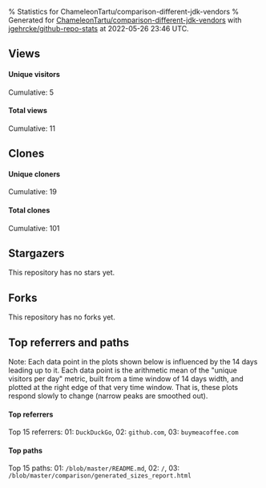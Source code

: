 % Statistics for ChameleonTartu/comparison-different-jdk-vendors
% Generated for [ChameleonTartu/comparison-different-jdk-vendors](https://github.com/ChameleonTartu/comparison-different-jdk-vendors) with [jgehrcke/github-repo-stats](https://github.com/jgehrcke/github-repo-stats) at 2022-05-26 23:46 UTC.


## Views

#### Unique visitors
<div id="chart_views_unique" class="full-width-chart"></div>

Cumulative: 5

#### Total views
<div id="chart_views_total" class="full-width-chart"></div>

Cumulative: 11

<div class="pagebreak-for-print"> </div>

## Clones

#### Unique cloners
<div id="chart_clones_unique" class="full-width-chart"></div>

Cumulative: 19

#### Total clones
<div id="chart_clones_total" class="full-width-chart"></div>

Cumulative: 101



<div class="pagebreak-for-print"> </div>



## Stargazers

This repository has no stars yet.



## Forks

This repository has no forks yet.



<div class="pagebreak-for-print"> </div>



## Top referrers and paths


Note: Each data point in the plots shown below is influenced by the 14 days
leading up to it. Each data point is the arithmetic mean of the "unique
visitors per day" metric, built from a time window of 14 days width, and
plotted at the right edge of that very time window. That is, these plots
respond slowly to change (narrow peaks are smoothed out).




#### Top referrers


<div id="chart_referrers_top_n_alltime" class="full-width-chart"></div>

Top 15 referrers: 01: `DuckDuckGo`, 02: `github.com`, 03: `buymeacoffee.com`





#### Top paths


<div id="chart_paths_top_n_alltime" class="full-width-chart"></div>

Top 15 paths: 01: `/blob/master/README.md`, 02: `/`, 03: `/blob/master/comparison/generated_sizes_report.html`


<script type="text/javascript">
    vegaEmbed('#chart_views_unique', {"$schema": "https://vega.github.io/schema/vega-lite/v4.17.0.json", "config": {"arc": {"fill": "#1b1e23"}, "area": {"fill": "#1b1e23"}, "axisBottom": {"domainColor": "#a9b4c4", "gridColor": "#a9b4c4", "labelColor": "#1b1e23", "labelFont": "relative-mono-11-pitch-pro, Menlo, monospace", "tickColor": "#a9b4c4", "titleColor": "#1b1e23", "titleFont": "relative-mono-11-pitch-pro, Menlo, monospace"}, "axisLeft": {"domainColor": "#a9b4c4", "gridColor": "#a9b4c4", "labelColor": "#1b1e23", "labelFont": "relative-mono-11-pitch-pro, Menlo, monospace", "tickColor": "#a9b4c4", "titleColor": "#1b1e23", "titleFont": "relative-mono-11-pitch-pro, Menlo, monospace"}, "axisX": {"grid": false}, "axisY": {"grid": false, "labelBound": true}, "background": "#FFFFFF", "group": {"fill": "#FFFFFF"}, "header": {"fontWeight": 400, "labelFont": "relative-mono-11-pitch-pro, Menlo, monospace", "titleFont": "relative-mono-11-pitch-pro, Menlo, monospace"}, "legend": {"labelFont": "relative-mono-11-pitch-pro, Menlo, monospace", "symbolSize": 200, "symbolType": "circle", "titleFont": "relative-mono-11-pitch-pro, Menlo, monospace"}, "line": {"color": "#1b1e23", "stroke": "#1b1e23"}, "path": {"stroke": "#1b1e23"}, "point": {"color": "#1b1e23", "cursor": "pointer", "filled": true, "size": 20}, "range": {"category": ["#85a2f7", "#ea9755", "#7eb36a", "#f07071", "#bc85d9", "#e587b6", "#a9b4c4", "#d4c05e", "#64b9c4"]}, "style": {"bar": {"fill": "#1b1e23"}, "text": {"font": "relative-mono-11-pitch-pro, Menlo, monospace", "fontWeight": 400}}, "symbol": {"shape": "circle"}, "title": {"anchor": "start", "font": "relative-mono-11-pitch-pro, Menlo, monospace", "fontWeight": 400}, "trail": {"color": "#1b1e23", "stroke": "#1b1e23"}, "view": {"stroke": null}}, "data": {"name": "data-32218e880bb6382713fc21a523be3c2b"}, "datasets": {"data-32218e880bb6382713fc21a523be3c2b": [{"time": "2021-04-11T00:00:00+00:00", "views_total": 1, "views_unique": 1}, {"time": "2021-05-27T00:00:00+00:00", "views_total": 0, "views_unique": 0}, {"time": "2021-07-12T00:00:00+00:00", "views_total": 0, "views_unique": 0}, {"time": "2021-07-13T00:00:00+00:00", "views_total": 0, "views_unique": 0}, {"time": "2021-08-13T00:00:00+00:00", "views_total": 0, "views_unique": 0}, {"time": "2021-08-24T00:00:00+00:00", "views_total": 0, "views_unique": 0}, {"time": "2021-09-03T00:00:00+00:00", "views_total": 1, "views_unique": 1}, {"time": "2021-10-03T00:00:00+00:00", "views_total": 0, "views_unique": 0}, {"time": "2021-10-21T00:00:00+00:00", "views_total": 0, "views_unique": 0}, {"time": "2021-10-23T00:00:00+00:00", "views_total": 0, "views_unique": 0}, {"time": "2021-10-26T00:00:00+00:00", "views_total": 0, "views_unique": 0}, {"time": "2021-10-28T00:00:00+00:00", "views_total": 0, "views_unique": 0}, {"time": "2021-12-01T00:00:00+00:00", "views_total": 1, "views_unique": 1}, {"time": "2022-01-24T00:00:00+00:00", "views_total": 0, "views_unique": 0}, {"time": "2022-02-01T00:00:00+00:00", "views_total": 0, "views_unique": 0}, {"time": "2022-03-03T00:00:00+00:00", "views_total": 0, "views_unique": 0}, {"time": "2022-03-13T00:00:00+00:00", "views_total": 0, "views_unique": 0}, {"time": "2022-04-04T00:00:00+00:00", "views_total": 0, "views_unique": 0}, {"time": "2022-04-29T00:00:00+00:00", "views_total": 7, "views_unique": 1}, {"time": "2022-05-01T00:00:00+00:00", "views_total": 1, "views_unique": 1}, {"time": "2022-05-04T00:00:00+00:00", "views_total": 0, "views_unique": 0}]}, "encoding": {"tooltip": [{"field": "views_unique", "format": ".1f", "title": "views (u)", "type": "quantitative"}, {"field": "time", "format": "%B %e, %Y", "title": "date", "type": "temporal"}], "x": {"axis": {"labelAngle": 25}, "field": "time", "scale": {"domain": ["2021-04-11", "2022-05-04"]}, "timeUnit": "yearmonthdate", "title": "date", "type": "temporal"}, "y": {"axis": {}, "field": "views_unique", "scale": {"domain": [0, 1.1], "type": "linear", "zero": true}, "title": "unique views per day", "type": "quantitative"}}, "height": 200, "mark": {"point": true, "type": "line"}, "padding": 10, "width": "container"}, {"actions": false, "renderer": "svg"}).catch(console.error);
vegaEmbed('#chart_views_total', {"$schema": "https://vega.github.io/schema/vega-lite/v4.17.0.json", "config": {"arc": {"fill": "#1b1e23"}, "area": {"fill": "#1b1e23"}, "axisBottom": {"domainColor": "#a9b4c4", "gridColor": "#a9b4c4", "labelColor": "#1b1e23", "labelFont": "relative-mono-11-pitch-pro, Menlo, monospace", "tickColor": "#a9b4c4", "titleColor": "#1b1e23", "titleFont": "relative-mono-11-pitch-pro, Menlo, monospace"}, "axisLeft": {"domainColor": "#a9b4c4", "gridColor": "#a9b4c4", "labelColor": "#1b1e23", "labelFont": "relative-mono-11-pitch-pro, Menlo, monospace", "tickColor": "#a9b4c4", "titleColor": "#1b1e23", "titleFont": "relative-mono-11-pitch-pro, Menlo, monospace"}, "axisX": {"grid": false}, "axisY": {"grid": false, "labelBound": true}, "background": "#FFFFFF", "group": {"fill": "#FFFFFF"}, "header": {"fontWeight": 400, "labelFont": "relative-mono-11-pitch-pro, Menlo, monospace", "titleFont": "relative-mono-11-pitch-pro, Menlo, monospace"}, "legend": {"labelFont": "relative-mono-11-pitch-pro, Menlo, monospace", "symbolSize": 200, "symbolType": "circle", "titleFont": "relative-mono-11-pitch-pro, Menlo, monospace"}, "line": {"color": "#1b1e23", "stroke": "#1b1e23"}, "path": {"stroke": "#1b1e23"}, "point": {"color": "#1b1e23", "cursor": "pointer", "filled": true, "size": 20}, "range": {"category": ["#85a2f7", "#ea9755", "#7eb36a", "#f07071", "#bc85d9", "#e587b6", "#a9b4c4", "#d4c05e", "#64b9c4"]}, "style": {"bar": {"fill": "#1b1e23"}, "text": {"font": "relative-mono-11-pitch-pro, Menlo, monospace", "fontWeight": 400}}, "symbol": {"shape": "circle"}, "title": {"anchor": "start", "font": "relative-mono-11-pitch-pro, Menlo, monospace", "fontWeight": 400}, "trail": {"color": "#1b1e23", "stroke": "#1b1e23"}, "view": {"stroke": null}}, "data": {"name": "data-32218e880bb6382713fc21a523be3c2b"}, "datasets": {"data-32218e880bb6382713fc21a523be3c2b": [{"time": "2021-04-11T00:00:00+00:00", "views_total": 1, "views_unique": 1}, {"time": "2021-05-27T00:00:00+00:00", "views_total": 0, "views_unique": 0}, {"time": "2021-07-12T00:00:00+00:00", "views_total": 0, "views_unique": 0}, {"time": "2021-07-13T00:00:00+00:00", "views_total": 0, "views_unique": 0}, {"time": "2021-08-13T00:00:00+00:00", "views_total": 0, "views_unique": 0}, {"time": "2021-08-24T00:00:00+00:00", "views_total": 0, "views_unique": 0}, {"time": "2021-09-03T00:00:00+00:00", "views_total": 1, "views_unique": 1}, {"time": "2021-10-03T00:00:00+00:00", "views_total": 0, "views_unique": 0}, {"time": "2021-10-21T00:00:00+00:00", "views_total": 0, "views_unique": 0}, {"time": "2021-10-23T00:00:00+00:00", "views_total": 0, "views_unique": 0}, {"time": "2021-10-26T00:00:00+00:00", "views_total": 0, "views_unique": 0}, {"time": "2021-10-28T00:00:00+00:00", "views_total": 0, "views_unique": 0}, {"time": "2021-12-01T00:00:00+00:00", "views_total": 1, "views_unique": 1}, {"time": "2022-01-24T00:00:00+00:00", "views_total": 0, "views_unique": 0}, {"time": "2022-02-01T00:00:00+00:00", "views_total": 0, "views_unique": 0}, {"time": "2022-03-03T00:00:00+00:00", "views_total": 0, "views_unique": 0}, {"time": "2022-03-13T00:00:00+00:00", "views_total": 0, "views_unique": 0}, {"time": "2022-04-04T00:00:00+00:00", "views_total": 0, "views_unique": 0}, {"time": "2022-04-29T00:00:00+00:00", "views_total": 7, "views_unique": 1}, {"time": "2022-05-01T00:00:00+00:00", "views_total": 1, "views_unique": 1}, {"time": "2022-05-04T00:00:00+00:00", "views_total": 0, "views_unique": 0}]}, "encoding": {"tooltip": [{"field": "views_total", "format": ".1f", "title": "views (t)", "type": "quantitative"}, {"field": "time", "format": "%B %e, %Y", "title": "date", "type": "temporal"}], "x": {"axis": {"labelAngle": 25}, "field": "time", "scale": {"domain": ["2021-04-11", "2022-05-04"]}, "timeUnit": "yearmonthdate", "title": "date", "type": "temporal"}, "y": {"axis": {}, "field": "views_total", "scale": {"domain": [0, 7.700000000000001], "type": "linear", "zero": true}, "title": "total views per day", "type": "quantitative"}}, "height": 200, "mark": {"point": true, "type": "line"}, "padding": 10, "width": "container"}, {"actions": false, "renderer": "svg"}).catch(console.error);
vegaEmbed('#chart_clones_unique', {"$schema": "https://vega.github.io/schema/vega-lite/v4.17.0.json", "config": {"arc": {"fill": "#1b1e23"}, "area": {"fill": "#1b1e23"}, "axisBottom": {"domainColor": "#a9b4c4", "gridColor": "#a9b4c4", "labelColor": "#1b1e23", "labelFont": "relative-mono-11-pitch-pro, Menlo, monospace", "tickColor": "#a9b4c4", "titleColor": "#1b1e23", "titleFont": "relative-mono-11-pitch-pro, Menlo, monospace"}, "axisLeft": {"domainColor": "#a9b4c4", "gridColor": "#a9b4c4", "labelColor": "#1b1e23", "labelFont": "relative-mono-11-pitch-pro, Menlo, monospace", "tickColor": "#a9b4c4", "titleColor": "#1b1e23", "titleFont": "relative-mono-11-pitch-pro, Menlo, monospace"}, "axisX": {"grid": false}, "axisY": {"grid": false, "labelBound": true}, "background": "#FFFFFF", "group": {"fill": "#FFFFFF"}, "header": {"fontWeight": 400, "labelFont": "relative-mono-11-pitch-pro, Menlo, monospace", "titleFont": "relative-mono-11-pitch-pro, Menlo, monospace"}, "legend": {"labelFont": "relative-mono-11-pitch-pro, Menlo, monospace", "symbolSize": 200, "symbolType": "circle", "titleFont": "relative-mono-11-pitch-pro, Menlo, monospace"}, "line": {"color": "#1b1e23", "stroke": "#1b1e23"}, "path": {"stroke": "#1b1e23"}, "point": {"color": "#1b1e23", "cursor": "pointer", "filled": true, "size": 20}, "range": {"category": ["#85a2f7", "#ea9755", "#7eb36a", "#f07071", "#bc85d9", "#e587b6", "#a9b4c4", "#d4c05e", "#64b9c4"]}, "style": {"bar": {"fill": "#1b1e23"}, "text": {"font": "relative-mono-11-pitch-pro, Menlo, monospace", "fontWeight": 400}}, "symbol": {"shape": "circle"}, "title": {"anchor": "start", "font": "relative-mono-11-pitch-pro, Menlo, monospace", "fontWeight": 400}, "trail": {"color": "#1b1e23", "stroke": "#1b1e23"}, "view": {"stroke": null}}, "data": {"name": "data-223f90ab72c1af1a18b18ff9518b7f7e"}, "datasets": {"data-223f90ab72c1af1a18b18ff9518b7f7e": [{"clones_total": 0, "clones_unique": 0, "time": "2021-04-11T00:00:00+00:00"}, {"clones_total": 1, "clones_unique": 1, "time": "2021-05-27T00:00:00+00:00"}, {"clones_total": 1, "clones_unique": 1, "time": "2021-07-12T00:00:00+00:00"}, {"clones_total": 1, "clones_unique": 1, "time": "2021-07-13T00:00:00+00:00"}, {"clones_total": 1, "clones_unique": 1, "time": "2021-08-13T00:00:00+00:00"}, {"clones_total": 1, "clones_unique": 1, "time": "2021-08-24T00:00:00+00:00"}, {"clones_total": 0, "clones_unique": 0, "time": "2021-09-03T00:00:00+00:00"}, {"clones_total": 1, "clones_unique": 1, "time": "2021-10-03T00:00:00+00:00"}, {"clones_total": 4, "clones_unique": 1, "time": "2021-10-21T00:00:00+00:00"}, {"clones_total": 36, "clones_unique": 1, "time": "2021-10-23T00:00:00+00:00"}, {"clones_total": 46, "clones_unique": 4, "time": "2021-10-26T00:00:00+00:00"}, {"clones_total": 2, "clones_unique": 1, "time": "2021-10-28T00:00:00+00:00"}, {"clones_total": 0, "clones_unique": 0, "time": "2021-12-01T00:00:00+00:00"}, {"clones_total": 1, "clones_unique": 1, "time": "2022-01-24T00:00:00+00:00"}, {"clones_total": 1, "clones_unique": 1, "time": "2022-02-01T00:00:00+00:00"}, {"clones_total": 1, "clones_unique": 1, "time": "2022-03-03T00:00:00+00:00"}, {"clones_total": 1, "clones_unique": 1, "time": "2022-03-13T00:00:00+00:00"}, {"clones_total": 1, "clones_unique": 1, "time": "2022-04-04T00:00:00+00:00"}, {"clones_total": 0, "clones_unique": 0, "time": "2022-04-29T00:00:00+00:00"}, {"clones_total": 0, "clones_unique": 0, "time": "2022-05-01T00:00:00+00:00"}, {"clones_total": 2, "clones_unique": 1, "time": "2022-05-04T00:00:00+00:00"}]}, "encoding": {"tooltip": [{"field": "clones_unique", "format": ".1f", "title": "clones (u)", "type": "quantitative"}, {"field": "time", "format": "%B %e, %Y", "title": "date", "type": "temporal"}], "x": {"axis": {"labelAngle": 25}, "field": "time", "scale": {"domain": ["2021-04-11", "2022-05-04"]}, "timeUnit": "yearmonthdate", "title": "date", "type": "temporal"}, "y": {"axis": {}, "field": "clones_unique", "scale": {"domain": [0, 4.4], "type": "linear", "zero": true}, "title": "unique clones per day", "type": "quantitative"}}, "height": 200, "mark": {"point": true, "type": "line"}, "padding": 10, "width": "container"}, {"actions": false, "renderer": "svg"}).catch(console.error);
vegaEmbed('#chart_clones_total', {"$schema": "https://vega.github.io/schema/vega-lite/v4.17.0.json", "config": {"arc": {"fill": "#1b1e23"}, "area": {"fill": "#1b1e23"}, "axisBottom": {"domainColor": "#a9b4c4", "gridColor": "#a9b4c4", "labelColor": "#1b1e23", "labelFont": "relative-mono-11-pitch-pro, Menlo, monospace", "tickColor": "#a9b4c4", "titleColor": "#1b1e23", "titleFont": "relative-mono-11-pitch-pro, Menlo, monospace"}, "axisLeft": {"domainColor": "#a9b4c4", "gridColor": "#a9b4c4", "labelColor": "#1b1e23", "labelFont": "relative-mono-11-pitch-pro, Menlo, monospace", "tickColor": "#a9b4c4", "titleColor": "#1b1e23", "titleFont": "relative-mono-11-pitch-pro, Menlo, monospace"}, "axisX": {"grid": false}, "axisY": {"grid": false, "labelBound": true}, "background": "#FFFFFF", "group": {"fill": "#FFFFFF"}, "header": {"fontWeight": 400, "labelFont": "relative-mono-11-pitch-pro, Menlo, monospace", "titleFont": "relative-mono-11-pitch-pro, Menlo, monospace"}, "legend": {"labelFont": "relative-mono-11-pitch-pro, Menlo, monospace", "symbolSize": 200, "symbolType": "circle", "titleFont": "relative-mono-11-pitch-pro, Menlo, monospace"}, "line": {"color": "#1b1e23", "stroke": "#1b1e23"}, "path": {"stroke": "#1b1e23"}, "point": {"color": "#1b1e23", "cursor": "pointer", "filled": true, "size": 20}, "range": {"category": ["#85a2f7", "#ea9755", "#7eb36a", "#f07071", "#bc85d9", "#e587b6", "#a9b4c4", "#d4c05e", "#64b9c4"]}, "style": {"bar": {"fill": "#1b1e23"}, "text": {"font": "relative-mono-11-pitch-pro, Menlo, monospace", "fontWeight": 400}}, "symbol": {"shape": "circle"}, "title": {"anchor": "start", "font": "relative-mono-11-pitch-pro, Menlo, monospace", "fontWeight": 400}, "trail": {"color": "#1b1e23", "stroke": "#1b1e23"}, "view": {"stroke": null}}, "data": {"name": "data-223f90ab72c1af1a18b18ff9518b7f7e"}, "datasets": {"data-223f90ab72c1af1a18b18ff9518b7f7e": [{"clones_total": 0, "clones_unique": 0, "time": "2021-04-11T00:00:00+00:00"}, {"clones_total": 1, "clones_unique": 1, "time": "2021-05-27T00:00:00+00:00"}, {"clones_total": 1, "clones_unique": 1, "time": "2021-07-12T00:00:00+00:00"}, {"clones_total": 1, "clones_unique": 1, "time": "2021-07-13T00:00:00+00:00"}, {"clones_total": 1, "clones_unique": 1, "time": "2021-08-13T00:00:00+00:00"}, {"clones_total": 1, "clones_unique": 1, "time": "2021-08-24T00:00:00+00:00"}, {"clones_total": 0, "clones_unique": 0, "time": "2021-09-03T00:00:00+00:00"}, {"clones_total": 1, "clones_unique": 1, "time": "2021-10-03T00:00:00+00:00"}, {"clones_total": 4, "clones_unique": 1, "time": "2021-10-21T00:00:00+00:00"}, {"clones_total": 36, "clones_unique": 1, "time": "2021-10-23T00:00:00+00:00"}, {"clones_total": 46, "clones_unique": 4, "time": "2021-10-26T00:00:00+00:00"}, {"clones_total": 2, "clones_unique": 1, "time": "2021-10-28T00:00:00+00:00"}, {"clones_total": 0, "clones_unique": 0, "time": "2021-12-01T00:00:00+00:00"}, {"clones_total": 1, "clones_unique": 1, "time": "2022-01-24T00:00:00+00:00"}, {"clones_total": 1, "clones_unique": 1, "time": "2022-02-01T00:00:00+00:00"}, {"clones_total": 1, "clones_unique": 1, "time": "2022-03-03T00:00:00+00:00"}, {"clones_total": 1, "clones_unique": 1, "time": "2022-03-13T00:00:00+00:00"}, {"clones_total": 1, "clones_unique": 1, "time": "2022-04-04T00:00:00+00:00"}, {"clones_total": 0, "clones_unique": 0, "time": "2022-04-29T00:00:00+00:00"}, {"clones_total": 0, "clones_unique": 0, "time": "2022-05-01T00:00:00+00:00"}, {"clones_total": 2, "clones_unique": 1, "time": "2022-05-04T00:00:00+00:00"}]}, "encoding": {"tooltip": [{"field": "clones_total", "format": ".1f", "title": "clones (t)", "type": "quantitative"}, {"field": "time", "format": "%B %e, %Y", "title": "date", "type": "temporal"}], "x": {"axis": {"labelAngle": 25}, "field": "time", "scale": {"domain": ["2021-04-11", "2022-05-04"]}, "timeUnit": "yearmonthdate", "title": "date", "type": "temporal"}, "y": {"axis": {}, "field": "clones_total", "scale": {"domain": [0, 50.6], "type": "linear", "zero": true}, "title": "total clones per day", "type": "quantitative"}}, "height": 200, "mark": {"point": true, "type": "line"}, "padding": 10, "width": "container"}, {"actions": false, "renderer": "svg"}).catch(console.error);
vegaEmbed('#chart_referrers_top_n_alltime', {"$schema": "https://vega.github.io/schema/vega-lite/v4.17.0.json", "config": {"arc": {"fill": "#1b1e23"}, "area": {"fill": "#1b1e23"}, "axisBottom": {"domainColor": "#a9b4c4", "gridColor": "#a9b4c4", "labelColor": "#1b1e23", "labelFont": "relative-mono-11-pitch-pro, Menlo, monospace", "tickColor": "#a9b4c4", "titleColor": "#1b1e23", "titleFont": "relative-mono-11-pitch-pro, Menlo, monospace"}, "axisLeft": {"domainColor": "#a9b4c4", "gridColor": "#a9b4c4", "labelColor": "#1b1e23", "labelFont": "relative-mono-11-pitch-pro, Menlo, monospace", "tickColor": "#a9b4c4", "titleColor": "#1b1e23", "titleFont": "relative-mono-11-pitch-pro, Menlo, monospace"}, "axisX": {"grid": false}, "axisY": {"grid": false}, "background": "#FFFFFF", "group": {"fill": "#FFFFFF"}, "header": {"fontWeight": 400, "labelFont": "relative-mono-11-pitch-pro, Menlo, monospace", "titleFont": "relative-mono-11-pitch-pro, Menlo, monospace"}, "legend": {"labelFont": "relative-mono-11-pitch-pro, Menlo, monospace", "symbolSize": 200, "symbolType": "circle", "titleFont": "relative-mono-11-pitch-pro, Menlo, monospace"}, "line": {"color": "#1b1e23", "stroke": "#1b1e23"}, "path": {"stroke": "#1b1e23"}, "point": {"color": "#1b1e23", "cursor": "pointer", "filled": true, "size": 30}, "range": {"category": ["#85a2f7", "#ea9755", "#7eb36a", "#f07071", "#bc85d9", "#e587b6", "#a9b4c4", "#d4c05e", "#64b9c4"]}, "style": {"bar": {"fill": "#1b1e23"}, "text": {"font": "relative-mono-11-pitch-pro, Menlo, monospace", "fontWeight": 400}}, "symbol": {"shape": "circle"}, "title": {"anchor": "start", "font": "relative-mono-11-pitch-pro, Menlo, monospace", "fontWeight": 400}, "trail": {"color": "#1b1e23", "stroke": "#1b1e23"}, "view": {"stroke": null}}, "data": {"name": "data-0169240f68e9d0f750d7fdd0806dda02"}, "datasets": {"data-0169240f68e9d0f750d7fdd0806dda02": [{"referrer": "DuckDuckGo", "time": "2021-04-14T00:00:00+00:00", "views_unique": null, "views_unique_norm": null}, {"referrer": "DuckDuckGo", "time": "2021-04-15T00:00:00+00:00", "views_unique": null, "views_unique_norm": null}, {"referrer": "DuckDuckGo", "time": "2021-04-16T00:00:00+00:00", "views_unique": null, "views_unique_norm": null}, {"referrer": "DuckDuckGo", "time": "2021-04-17T00:00:00+00:00", "views_unique": null, "views_unique_norm": null}, {"referrer": "DuckDuckGo", "time": "2021-04-18T00:00:00+00:00", "views_unique": null, "views_unique_norm": null}, {"referrer": "DuckDuckGo", "time": "2021-04-19T00:00:00+00:00", "views_unique": null, "views_unique_norm": null}, {"referrer": "DuckDuckGo", "time": "2021-04-20T00:00:00+00:00", "views_unique": null, "views_unique_norm": null}, {"referrer": "DuckDuckGo", "time": "2021-04-21T00:00:00+00:00", "views_unique": null, "views_unique_norm": null}, {"referrer": "DuckDuckGo", "time": "2021-04-22T00:00:00+00:00", "views_unique": null, "views_unique_norm": null}, {"referrer": "DuckDuckGo", "time": "2021-04-23T00:00:00+00:00", "views_unique": null, "views_unique_norm": null}, {"referrer": "DuckDuckGo", "time": "2021-04-24T00:00:00+00:00", "views_unique": null, "views_unique_norm": null}, {"referrer": "DuckDuckGo", "time": "2021-09-04T00:00:00+00:00", "views_unique": null, "views_unique_norm": null}, {"referrer": "DuckDuckGo", "time": "2021-09-05T00:00:00+00:00", "views_unique": null, "views_unique_norm": null}, {"referrer": "DuckDuckGo", "time": "2021-09-06T00:00:00+00:00", "views_unique": null, "views_unique_norm": null}, {"referrer": "DuckDuckGo", "time": "2021-09-07T00:00:00+00:00", "views_unique": null, "views_unique_norm": null}, {"referrer": "DuckDuckGo", "time": "2021-09-08T00:00:00+00:00", "views_unique": null, "views_unique_norm": null}, {"referrer": "DuckDuckGo", "time": "2021-09-09T00:00:00+00:00", "views_unique": null, "views_unique_norm": null}, {"referrer": "DuckDuckGo", "time": "2021-09-10T00:00:00+00:00", "views_unique": null, "views_unique_norm": null}, {"referrer": "DuckDuckGo", "time": "2021-09-11T00:00:00+00:00", "views_unique": null, "views_unique_norm": null}, {"referrer": "DuckDuckGo", "time": "2021-09-12T00:00:00+00:00", "views_unique": null, "views_unique_norm": null}, {"referrer": "DuckDuckGo", "time": "2021-09-13T00:00:00+00:00", "views_unique": null, "views_unique_norm": null}, {"referrer": "DuckDuckGo", "time": "2021-09-14T00:00:00+00:00", "views_unique": null, "views_unique_norm": null}, {"referrer": "DuckDuckGo", "time": "2021-09-15T00:00:00+00:00", "views_unique": null, "views_unique_norm": null}, {"referrer": "DuckDuckGo", "time": "2021-09-16T00:00:00+00:00", "views_unique": null, "views_unique_norm": null}, {"referrer": "DuckDuckGo", "time": "2022-04-30T00:00:00+00:00", "views_unique": 1.0, "views_unique_norm": 0.07142857142857142}, {"referrer": "DuckDuckGo", "time": "2022-05-01T00:00:00+00:00", "views_unique": 1.0, "views_unique_norm": 0.07142857142857142}, {"referrer": "DuckDuckGo", "time": "2022-05-02T00:00:00+00:00", "views_unique": 2.0, "views_unique_norm": 0.14285714285714285}, {"referrer": "DuckDuckGo", "time": "2022-05-03T00:00:00+00:00", "views_unique": 2.0, "views_unique_norm": 0.14285714285714285}, {"referrer": "DuckDuckGo", "time": "2022-05-04T00:00:00+00:00", "views_unique": 2.0, "views_unique_norm": 0.14285714285714285}, {"referrer": "DuckDuckGo", "time": "2022-05-05T00:00:00+00:00", "views_unique": 2.0, "views_unique_norm": 0.14285714285714285}, {"referrer": "DuckDuckGo", "time": "2022-05-06T00:00:00+00:00", "views_unique": 2.0, "views_unique_norm": 0.14285714285714285}, {"referrer": "DuckDuckGo", "time": "2022-05-07T00:00:00+00:00", "views_unique": 2.0, "views_unique_norm": 0.14285714285714285}, {"referrer": "DuckDuckGo", "time": "2022-05-08T00:00:00+00:00", "views_unique": 2.0, "views_unique_norm": 0.14285714285714285}, {"referrer": "DuckDuckGo", "time": "2022-05-09T00:00:00+00:00", "views_unique": 2.0, "views_unique_norm": 0.14285714285714285}, {"referrer": "DuckDuckGo", "time": "2022-05-10T00:00:00+00:00", "views_unique": 2.0, "views_unique_norm": 0.14285714285714285}, {"referrer": "DuckDuckGo", "time": "2022-05-11T00:00:00+00:00", "views_unique": 2.0, "views_unique_norm": 0.14285714285714285}, {"referrer": "DuckDuckGo", "time": "2022-05-12T00:00:00+00:00", "views_unique": 2.0, "views_unique_norm": 0.14285714285714285}, {"referrer": "DuckDuckGo", "time": "2022-05-13T00:00:00+00:00", "views_unique": 1.0, "views_unique_norm": 0.07142857142857142}, {"referrer": "DuckDuckGo", "time": "2022-05-14T00:00:00+00:00", "views_unique": 1.0, "views_unique_norm": 0.07142857142857142}, {"referrer": "github.com", "time": "2021-04-14T00:00:00+00:00", "views_unique": 1.0, "views_unique_norm": 0.07142857142857142}, {"referrer": "github.com", "time": "2021-04-15T00:00:00+00:00", "views_unique": 1.0, "views_unique_norm": 0.07142857142857142}, {"referrer": "github.com", "time": "2021-04-16T00:00:00+00:00", "views_unique": 1.0, "views_unique_norm": 0.07142857142857142}, {"referrer": "github.com", "time": "2021-04-17T00:00:00+00:00", "views_unique": 1.0, "views_unique_norm": 0.07142857142857142}, {"referrer": "github.com", "time": "2021-04-18T00:00:00+00:00", "views_unique": 1.0, "views_unique_norm": 0.07142857142857142}, {"referrer": "github.com", "time": "2021-04-19T00:00:00+00:00", "views_unique": 1.0, "views_unique_norm": 0.07142857142857142}, {"referrer": "github.com", "time": "2021-04-20T00:00:00+00:00", "views_unique": 1.0, "views_unique_norm": 0.07142857142857142}, {"referrer": "github.com", "time": "2021-04-21T00:00:00+00:00", "views_unique": 1.0, "views_unique_norm": 0.07142857142857142}, {"referrer": "github.com", "time": "2021-04-22T00:00:00+00:00", "views_unique": 1.0, "views_unique_norm": 0.07142857142857142}, {"referrer": "github.com", "time": "2021-04-23T00:00:00+00:00", "views_unique": 1.0, "views_unique_norm": 0.07142857142857142}, {"referrer": "github.com", "time": "2021-04-24T00:00:00+00:00", "views_unique": 1.0, "views_unique_norm": 0.07142857142857142}, {"referrer": "github.com", "time": "2021-09-04T00:00:00+00:00", "views_unique": null, "views_unique_norm": null}, {"referrer": "github.com", "time": "2021-09-05T00:00:00+00:00", "views_unique": null, "views_unique_norm": null}, {"referrer": "github.com", "time": "2021-09-06T00:00:00+00:00", "views_unique": null, "views_unique_norm": null}, {"referrer": "github.com", "time": "2021-09-07T00:00:00+00:00", "views_unique": null, "views_unique_norm": null}, {"referrer": "github.com", "time": "2021-09-08T00:00:00+00:00", "views_unique": null, "views_unique_norm": null}, {"referrer": "github.com", "time": "2021-09-09T00:00:00+00:00", "views_unique": null, "views_unique_norm": null}, {"referrer": "github.com", "time": "2021-09-10T00:00:00+00:00", "views_unique": null, "views_unique_norm": null}, {"referrer": "github.com", "time": "2021-09-11T00:00:00+00:00", "views_unique": null, "views_unique_norm": null}, {"referrer": "github.com", "time": "2021-09-12T00:00:00+00:00", "views_unique": null, "views_unique_norm": null}, {"referrer": "github.com", "time": "2021-09-13T00:00:00+00:00", "views_unique": null, "views_unique_norm": null}, {"referrer": "github.com", "time": "2021-09-14T00:00:00+00:00", "views_unique": null, "views_unique_norm": null}, {"referrer": "github.com", "time": "2021-09-15T00:00:00+00:00", "views_unique": null, "views_unique_norm": null}, {"referrer": "github.com", "time": "2021-09-16T00:00:00+00:00", "views_unique": null, "views_unique_norm": null}, {"referrer": "github.com", "time": "2022-04-30T00:00:00+00:00", "views_unique": null, "views_unique_norm": null}, {"referrer": "github.com", "time": "2022-05-01T00:00:00+00:00", "views_unique": null, "views_unique_norm": null}, {"referrer": "github.com", "time": "2022-05-02T00:00:00+00:00", "views_unique": null, "views_unique_norm": null}, {"referrer": "github.com", "time": "2022-05-03T00:00:00+00:00", "views_unique": null, "views_unique_norm": null}, {"referrer": "github.com", "time": "2022-05-04T00:00:00+00:00", "views_unique": null, "views_unique_norm": null}, {"referrer": "github.com", "time": "2022-05-05T00:00:00+00:00", "views_unique": null, "views_unique_norm": null}, {"referrer": "github.com", "time": "2022-05-06T00:00:00+00:00", "views_unique": null, "views_unique_norm": null}, {"referrer": "github.com", "time": "2022-05-07T00:00:00+00:00", "views_unique": null, "views_unique_norm": null}, {"referrer": "github.com", "time": "2022-05-08T00:00:00+00:00", "views_unique": null, "views_unique_norm": null}, {"referrer": "github.com", "time": "2022-05-09T00:00:00+00:00", "views_unique": null, "views_unique_norm": null}, {"referrer": "github.com", "time": "2022-05-10T00:00:00+00:00", "views_unique": null, "views_unique_norm": null}, {"referrer": "github.com", "time": "2022-05-11T00:00:00+00:00", "views_unique": null, "views_unique_norm": null}, {"referrer": "github.com", "time": "2022-05-12T00:00:00+00:00", "views_unique": null, "views_unique_norm": null}, {"referrer": "github.com", "time": "2022-05-13T00:00:00+00:00", "views_unique": null, "views_unique_norm": null}, {"referrer": "github.com", "time": "2022-05-14T00:00:00+00:00", "views_unique": null, "views_unique_norm": null}, {"referrer": "buymeacoffee.com", "time": "2021-04-14T00:00:00+00:00", "views_unique": null, "views_unique_norm": null}, {"referrer": "buymeacoffee.com", "time": "2021-04-15T00:00:00+00:00", "views_unique": null, "views_unique_norm": null}, {"referrer": "buymeacoffee.com", "time": "2021-04-16T00:00:00+00:00", "views_unique": null, "views_unique_norm": null}, {"referrer": "buymeacoffee.com", "time": "2021-04-17T00:00:00+00:00", "views_unique": null, "views_unique_norm": null}, {"referrer": "buymeacoffee.com", "time": "2021-04-18T00:00:00+00:00", "views_unique": null, "views_unique_norm": null}, {"referrer": "buymeacoffee.com", "time": "2021-04-19T00:00:00+00:00", "views_unique": null, "views_unique_norm": null}, {"referrer": "buymeacoffee.com", "time": "2021-04-20T00:00:00+00:00", "views_unique": null, "views_unique_norm": null}, {"referrer": "buymeacoffee.com", "time": "2021-04-21T00:00:00+00:00", "views_unique": null, "views_unique_norm": null}, {"referrer": "buymeacoffee.com", "time": "2021-04-22T00:00:00+00:00", "views_unique": null, "views_unique_norm": null}, {"referrer": "buymeacoffee.com", "time": "2021-04-23T00:00:00+00:00", "views_unique": null, "views_unique_norm": null}, {"referrer": "buymeacoffee.com", "time": "2021-04-24T00:00:00+00:00", "views_unique": null, "views_unique_norm": null}, {"referrer": "buymeacoffee.com", "time": "2021-09-04T00:00:00+00:00", "views_unique": 1.0, "views_unique_norm": 0.07142857142857142}, {"referrer": "buymeacoffee.com", "time": "2021-09-05T00:00:00+00:00", "views_unique": 1.0, "views_unique_norm": 0.07142857142857142}, {"referrer": "buymeacoffee.com", "time": "2021-09-06T00:00:00+00:00", "views_unique": 1.0, "views_unique_norm": 0.07142857142857142}, {"referrer": "buymeacoffee.com", "time": "2021-09-07T00:00:00+00:00", "views_unique": 1.0, "views_unique_norm": 0.07142857142857142}, {"referrer": "buymeacoffee.com", "time": "2021-09-08T00:00:00+00:00", "views_unique": 1.0, "views_unique_norm": 0.07142857142857142}, {"referrer": "buymeacoffee.com", "time": "2021-09-09T00:00:00+00:00", "views_unique": 1.0, "views_unique_norm": 0.07142857142857142}, {"referrer": "buymeacoffee.com", "time": "2021-09-10T00:00:00+00:00", "views_unique": 1.0, "views_unique_norm": 0.07142857142857142}, {"referrer": "buymeacoffee.com", "time": "2021-09-11T00:00:00+00:00", "views_unique": 1.0, "views_unique_norm": 0.07142857142857142}, {"referrer": "buymeacoffee.com", "time": "2021-09-12T00:00:00+00:00", "views_unique": 1.0, "views_unique_norm": 0.07142857142857142}, {"referrer": "buymeacoffee.com", "time": "2021-09-13T00:00:00+00:00", "views_unique": 1.0, "views_unique_norm": 0.07142857142857142}, {"referrer": "buymeacoffee.com", "time": "2021-09-14T00:00:00+00:00", "views_unique": 1.0, "views_unique_norm": 0.07142857142857142}, {"referrer": "buymeacoffee.com", "time": "2021-09-15T00:00:00+00:00", "views_unique": 1.0, "views_unique_norm": 0.07142857142857142}, {"referrer": "buymeacoffee.com", "time": "2021-09-16T00:00:00+00:00", "views_unique": 1.0, "views_unique_norm": 0.07142857142857142}, {"referrer": "buymeacoffee.com", "time": "2022-04-30T00:00:00+00:00", "views_unique": null, "views_unique_norm": null}, {"referrer": "buymeacoffee.com", "time": "2022-05-01T00:00:00+00:00", "views_unique": null, "views_unique_norm": null}, {"referrer": "buymeacoffee.com", "time": "2022-05-02T00:00:00+00:00", "views_unique": null, "views_unique_norm": null}, {"referrer": "buymeacoffee.com", "time": "2022-05-03T00:00:00+00:00", "views_unique": null, "views_unique_norm": null}, {"referrer": "buymeacoffee.com", "time": "2022-05-04T00:00:00+00:00", "views_unique": null, "views_unique_norm": null}, {"referrer": "buymeacoffee.com", "time": "2022-05-05T00:00:00+00:00", "views_unique": null, "views_unique_norm": null}, {"referrer": "buymeacoffee.com", "time": "2022-05-06T00:00:00+00:00", "views_unique": null, "views_unique_norm": null}, {"referrer": "buymeacoffee.com", "time": "2022-05-07T00:00:00+00:00", "views_unique": null, "views_unique_norm": null}, {"referrer": "buymeacoffee.com", "time": "2022-05-08T00:00:00+00:00", "views_unique": null, "views_unique_norm": null}, {"referrer": "buymeacoffee.com", "time": "2022-05-09T00:00:00+00:00", "views_unique": null, "views_unique_norm": null}, {"referrer": "buymeacoffee.com", "time": "2022-05-10T00:00:00+00:00", "views_unique": null, "views_unique_norm": null}, {"referrer": "buymeacoffee.com", "time": "2022-05-11T00:00:00+00:00", "views_unique": null, "views_unique_norm": null}, {"referrer": "buymeacoffee.com", "time": "2022-05-12T00:00:00+00:00", "views_unique": null, "views_unique_norm": null}, {"referrer": "buymeacoffee.com", "time": "2022-05-13T00:00:00+00:00", "views_unique": null, "views_unique_norm": null}, {"referrer": "buymeacoffee.com", "time": "2022-05-14T00:00:00+00:00", "views_unique": null, "views_unique_norm": null}]}, "encoding": {"color": {"field": "referrer", "legend": {"direction": "vertical", "orient": "top", "title": "Legend:"}, "sort": {"field": "order"}, "type": "nominal"}, "tooltip": [{"field": "referrer", "type": "nominal"}, {"field": "views_unique_norm", "format": ".2f", "title": "views (14d mean)", "type": "quantitative"}, {"field": "time", "format": "%B %e, %Y", "title": "date", "type": "temporal"}], "x": {"axis": {"labelAngle": 25}, "field": "time", "scale": {"domain": ["2021-04-11", "2022-05-04"]}, "timeUnit": "yearmonthdate", "title": "date", "type": "temporal"}, "y": {"field": "views_unique_norm", "scale": {"domain": [0, 0.15714285714285714], "type": "linear", "zero": true}, "title": "unique visitors per day (mean from last 14 days)", "type": "quantitative"}}, "height": 300, "mark": {"point": true, "type": "line"}, "padding": 10, "width": "container"}, {"actions": false, "renderer": "svg"}).catch(console.error);
vegaEmbed('#chart_paths_top_n_alltime', {"$schema": "https://vega.github.io/schema/vega-lite/v4.17.0.json", "config": {"arc": {"fill": "#1b1e23"}, "area": {"fill": "#1b1e23"}, "axisBottom": {"domainColor": "#a9b4c4", "gridColor": "#a9b4c4", "labelColor": "#1b1e23", "labelFont": "relative-mono-11-pitch-pro, Menlo, monospace", "tickColor": "#a9b4c4", "titleColor": "#1b1e23", "titleFont": "relative-mono-11-pitch-pro, Menlo, monospace"}, "axisLeft": {"domainColor": "#a9b4c4", "gridColor": "#a9b4c4", "labelColor": "#1b1e23", "labelFont": "relative-mono-11-pitch-pro, Menlo, monospace", "tickColor": "#a9b4c4", "titleColor": "#1b1e23", "titleFont": "relative-mono-11-pitch-pro, Menlo, monospace"}, "axisX": {"grid": false}, "axisY": {"grid": false}, "background": "#FFFFFF", "group": {"fill": "#FFFFFF"}, "header": {"fontWeight": 400, "labelFont": "relative-mono-11-pitch-pro, Menlo, monospace", "titleFont": "relative-mono-11-pitch-pro, Menlo, monospace"}, "legend": {"labelFont": "relative-mono-11-pitch-pro, Menlo, monospace", "symbolSize": 200, "symbolType": "circle", "titleFont": "relative-mono-11-pitch-pro, Menlo, monospace"}, "line": {"color": "#1b1e23", "stroke": "#1b1e23"}, "path": {"stroke": "#1b1e23"}, "point": {"color": "#1b1e23", "cursor": "pointer", "filled": true, "size": 30}, "range": {"category": ["#85a2f7", "#ea9755", "#7eb36a", "#f07071", "#bc85d9", "#e587b6", "#a9b4c4", "#d4c05e", "#64b9c4"]}, "style": {"bar": {"fill": "#1b1e23"}, "text": {"font": "relative-mono-11-pitch-pro, Menlo, monospace", "fontWeight": 400}}, "symbol": {"shape": "circle"}, "title": {"anchor": "start", "font": "relative-mono-11-pitch-pro, Menlo, monospace", "fontWeight": 400}, "trail": {"color": "#1b1e23", "stroke": "#1b1e23"}, "view": {"stroke": null}}, "data": {"name": "data-c52307e41acf89f613e6e601767974fb"}, "datasets": {"data-c52307e41acf89f613e6e601767974fb": [{"path": "/blob/master/README.md", "time": "2021-04-14T00:00:00+00:00", "views_unique": null, "views_unique_norm": null}, {"path": "/blob/master/README.md", "time": "2021-04-15T00:00:00+00:00", "views_unique": null, "views_unique_norm": null}, {"path": "/blob/master/README.md", "time": "2021-04-16T00:00:00+00:00", "views_unique": null, "views_unique_norm": null}, {"path": "/blob/master/README.md", "time": "2021-04-17T00:00:00+00:00", "views_unique": null, "views_unique_norm": null}, {"path": "/blob/master/README.md", "time": "2021-04-18T00:00:00+00:00", "views_unique": null, "views_unique_norm": null}, {"path": "/blob/master/README.md", "time": "2021-04-19T00:00:00+00:00", "views_unique": null, "views_unique_norm": null}, {"path": "/blob/master/README.md", "time": "2021-04-20T00:00:00+00:00", "views_unique": null, "views_unique_norm": null}, {"path": "/blob/master/README.md", "time": "2021-04-21T00:00:00+00:00", "views_unique": null, "views_unique_norm": null}, {"path": "/blob/master/README.md", "time": "2021-04-22T00:00:00+00:00", "views_unique": null, "views_unique_norm": null}, {"path": "/blob/master/README.md", "time": "2021-04-23T00:00:00+00:00", "views_unique": null, "views_unique_norm": null}, {"path": "/blob/master/README.md", "time": "2021-04-24T00:00:00+00:00", "views_unique": null, "views_unique_norm": null}, {"path": "/blob/master/README.md", "time": "2021-09-04T00:00:00+00:00", "views_unique": null, "views_unique_norm": null}, {"path": "/blob/master/README.md", "time": "2021-09-05T00:00:00+00:00", "views_unique": null, "views_unique_norm": null}, {"path": "/blob/master/README.md", "time": "2021-09-06T00:00:00+00:00", "views_unique": null, "views_unique_norm": null}, {"path": "/blob/master/README.md", "time": "2021-09-07T00:00:00+00:00", "views_unique": null, "views_unique_norm": null}, {"path": "/blob/master/README.md", "time": "2021-09-08T00:00:00+00:00", "views_unique": null, "views_unique_norm": null}, {"path": "/blob/master/README.md", "time": "2021-09-09T00:00:00+00:00", "views_unique": null, "views_unique_norm": null}, {"path": "/blob/master/README.md", "time": "2021-09-10T00:00:00+00:00", "views_unique": null, "views_unique_norm": null}, {"path": "/blob/master/README.md", "time": "2021-09-11T00:00:00+00:00", "views_unique": null, "views_unique_norm": null}, {"path": "/blob/master/README.md", "time": "2021-09-12T00:00:00+00:00", "views_unique": null, "views_unique_norm": null}, {"path": "/blob/master/README.md", "time": "2021-09-13T00:00:00+00:00", "views_unique": null, "views_unique_norm": null}, {"path": "/blob/master/README.md", "time": "2021-09-14T00:00:00+00:00", "views_unique": null, "views_unique_norm": null}, {"path": "/blob/master/README.md", "time": "2021-09-15T00:00:00+00:00", "views_unique": null, "views_unique_norm": null}, {"path": "/blob/master/README.md", "time": "2021-09-16T00:00:00+00:00", "views_unique": null, "views_unique_norm": null}, {"path": "/blob/master/README.md", "time": "2021-12-02T00:00:00+00:00", "views_unique": null, "views_unique_norm": null}, {"path": "/blob/master/README.md", "time": "2021-12-03T00:00:00+00:00", "views_unique": null, "views_unique_norm": null}, {"path": "/blob/master/README.md", "time": "2021-12-04T00:00:00+00:00", "views_unique": null, "views_unique_norm": null}, {"path": "/blob/master/README.md", "time": "2021-12-05T00:00:00+00:00", "views_unique": null, "views_unique_norm": null}, {"path": "/blob/master/README.md", "time": "2021-12-06T00:00:00+00:00", "views_unique": null, "views_unique_norm": null}, {"path": "/blob/master/README.md", "time": "2021-12-07T00:00:00+00:00", "views_unique": null, "views_unique_norm": null}, {"path": "/blob/master/README.md", "time": "2021-12-08T00:00:00+00:00", "views_unique": null, "views_unique_norm": null}, {"path": "/blob/master/README.md", "time": "2021-12-09T00:00:00+00:00", "views_unique": null, "views_unique_norm": null}, {"path": "/blob/master/README.md", "time": "2021-12-10T00:00:00+00:00", "views_unique": null, "views_unique_norm": null}, {"path": "/blob/master/README.md", "time": "2021-12-11T00:00:00+00:00", "views_unique": null, "views_unique_norm": null}, {"path": "/blob/master/README.md", "time": "2021-12-12T00:00:00+00:00", "views_unique": null, "views_unique_norm": null}, {"path": "/blob/master/README.md", "time": "2021-12-13T00:00:00+00:00", "views_unique": null, "views_unique_norm": null}, {"path": "/blob/master/README.md", "time": "2021-12-14T00:00:00+00:00", "views_unique": null, "views_unique_norm": null}, {"path": "/blob/master/README.md", "time": "2022-04-30T00:00:00+00:00", "views_unique": 1.0, "views_unique_norm": 0.07142857142857142}, {"path": "/blob/master/README.md", "time": "2022-05-01T00:00:00+00:00", "views_unique": 1.0, "views_unique_norm": 0.07142857142857142}, {"path": "/blob/master/README.md", "time": "2022-05-02T00:00:00+00:00", "views_unique": 2.0, "views_unique_norm": 0.14285714285714285}, {"path": "/blob/master/README.md", "time": "2022-05-03T00:00:00+00:00", "views_unique": 2.0, "views_unique_norm": 0.14285714285714285}, {"path": "/blob/master/README.md", "time": "2022-05-04T00:00:00+00:00", "views_unique": 2.0, "views_unique_norm": 0.14285714285714285}, {"path": "/blob/master/README.md", "time": "2022-05-05T00:00:00+00:00", "views_unique": 2.0, "views_unique_norm": 0.14285714285714285}, {"path": "/blob/master/README.md", "time": "2022-05-06T00:00:00+00:00", "views_unique": 2.0, "views_unique_norm": 0.14285714285714285}, {"path": "/blob/master/README.md", "time": "2022-05-07T00:00:00+00:00", "views_unique": 2.0, "views_unique_norm": 0.14285714285714285}, {"path": "/blob/master/README.md", "time": "2022-05-08T00:00:00+00:00", "views_unique": 2.0, "views_unique_norm": 0.14285714285714285}, {"path": "/blob/master/README.md", "time": "2022-05-09T00:00:00+00:00", "views_unique": 2.0, "views_unique_norm": 0.14285714285714285}, {"path": "/blob/master/README.md", "time": "2022-05-10T00:00:00+00:00", "views_unique": 2.0, "views_unique_norm": 0.14285714285714285}, {"path": "/blob/master/README.md", "time": "2022-05-11T00:00:00+00:00", "views_unique": 2.0, "views_unique_norm": 0.14285714285714285}, {"path": "/blob/master/README.md", "time": "2022-05-12T00:00:00+00:00", "views_unique": 2.0, "views_unique_norm": 0.14285714285714285}, {"path": "/blob/master/README.md", "time": "2022-05-13T00:00:00+00:00", "views_unique": 1.0, "views_unique_norm": 0.07142857142857142}, {"path": "/blob/master/README.md", "time": "2022-05-14T00:00:00+00:00", "views_unique": 1.0, "views_unique_norm": 0.07142857142857142}, {"path": "/", "time": "2021-04-14T00:00:00+00:00", "views_unique": 1.0, "views_unique_norm": 0.07142857142857142}, {"path": "/", "time": "2021-04-15T00:00:00+00:00", "views_unique": 1.0, "views_unique_norm": 0.07142857142857142}, {"path": "/", "time": "2021-04-16T00:00:00+00:00", "views_unique": 1.0, "views_unique_norm": 0.07142857142857142}, {"path": "/", "time": "2021-04-17T00:00:00+00:00", "views_unique": 1.0, "views_unique_norm": 0.07142857142857142}, {"path": "/", "time": "2021-04-18T00:00:00+00:00", "views_unique": 1.0, "views_unique_norm": 0.07142857142857142}, {"path": "/", "time": "2021-04-19T00:00:00+00:00", "views_unique": 1.0, "views_unique_norm": 0.07142857142857142}, {"path": "/", "time": "2021-04-20T00:00:00+00:00", "views_unique": 1.0, "views_unique_norm": 0.07142857142857142}, {"path": "/", "time": "2021-04-21T00:00:00+00:00", "views_unique": 1.0, "views_unique_norm": 0.07142857142857142}, {"path": "/", "time": "2021-04-22T00:00:00+00:00", "views_unique": 1.0, "views_unique_norm": 0.07142857142857142}, {"path": "/", "time": "2021-04-23T00:00:00+00:00", "views_unique": 1.0, "views_unique_norm": 0.07142857142857142}, {"path": "/", "time": "2021-04-24T00:00:00+00:00", "views_unique": 1.0, "views_unique_norm": 0.07142857142857142}, {"path": "/", "time": "2021-09-04T00:00:00+00:00", "views_unique": 1.0, "views_unique_norm": 0.07142857142857142}, {"path": "/", "time": "2021-09-05T00:00:00+00:00", "views_unique": 1.0, "views_unique_norm": 0.07142857142857142}, {"path": "/", "time": "2021-09-06T00:00:00+00:00", "views_unique": 1.0, "views_unique_norm": 0.07142857142857142}, {"path": "/", "time": "2021-09-07T00:00:00+00:00", "views_unique": 1.0, "views_unique_norm": 0.07142857142857142}, {"path": "/", "time": "2021-09-08T00:00:00+00:00", "views_unique": 1.0, "views_unique_norm": 0.07142857142857142}, {"path": "/", "time": "2021-09-09T00:00:00+00:00", "views_unique": 1.0, "views_unique_norm": 0.07142857142857142}, {"path": "/", "time": "2021-09-10T00:00:00+00:00", "views_unique": 1.0, "views_unique_norm": 0.07142857142857142}, {"path": "/", "time": "2021-09-11T00:00:00+00:00", "views_unique": 1.0, "views_unique_norm": 0.07142857142857142}, {"path": "/", "time": "2021-09-12T00:00:00+00:00", "views_unique": 1.0, "views_unique_norm": 0.07142857142857142}, {"path": "/", "time": "2021-09-13T00:00:00+00:00", "views_unique": 1.0, "views_unique_norm": 0.07142857142857142}, {"path": "/", "time": "2021-09-14T00:00:00+00:00", "views_unique": 1.0, "views_unique_norm": 0.07142857142857142}, {"path": "/", "time": "2021-09-15T00:00:00+00:00", "views_unique": 1.0, "views_unique_norm": 0.07142857142857142}, {"path": "/", "time": "2021-09-16T00:00:00+00:00", "views_unique": 1.0, "views_unique_norm": 0.07142857142857142}, {"path": "/", "time": "2021-12-02T00:00:00+00:00", "views_unique": 1.0, "views_unique_norm": 0.07142857142857142}, {"path": "/", "time": "2021-12-03T00:00:00+00:00", "views_unique": 1.0, "views_unique_norm": 0.07142857142857142}, {"path": "/", "time": "2021-12-04T00:00:00+00:00", "views_unique": 1.0, "views_unique_norm": 0.07142857142857142}, {"path": "/", "time": "2021-12-05T00:00:00+00:00", "views_unique": 1.0, "views_unique_norm": 0.07142857142857142}, {"path": "/", "time": "2021-12-06T00:00:00+00:00", "views_unique": 1.0, "views_unique_norm": 0.07142857142857142}, {"path": "/", "time": "2021-12-07T00:00:00+00:00", "views_unique": 1.0, "views_unique_norm": 0.07142857142857142}, {"path": "/", "time": "2021-12-08T00:00:00+00:00", "views_unique": 1.0, "views_unique_norm": 0.07142857142857142}, {"path": "/", "time": "2021-12-09T00:00:00+00:00", "views_unique": 1.0, "views_unique_norm": 0.07142857142857142}, {"path": "/", "time": "2021-12-10T00:00:00+00:00", "views_unique": 1.0, "views_unique_norm": 0.07142857142857142}, {"path": "/", "time": "2021-12-11T00:00:00+00:00", "views_unique": 1.0, "views_unique_norm": 0.07142857142857142}, {"path": "/", "time": "2021-12-12T00:00:00+00:00", "views_unique": 1.0, "views_unique_norm": 0.07142857142857142}, {"path": "/", "time": "2021-12-13T00:00:00+00:00", "views_unique": 1.0, "views_unique_norm": 0.07142857142857142}, {"path": "/", "time": "2021-12-14T00:00:00+00:00", "views_unique": 1.0, "views_unique_norm": 0.07142857142857142}, {"path": "/", "time": "2022-04-30T00:00:00+00:00", "views_unique": 1.0, "views_unique_norm": 0.07142857142857142}, {"path": "/", "time": "2022-05-01T00:00:00+00:00", "views_unique": 1.0, "views_unique_norm": 0.07142857142857142}, {"path": "/", "time": "2022-05-02T00:00:00+00:00", "views_unique": 1.0, "views_unique_norm": 0.07142857142857142}, {"path": "/", "time": "2022-05-03T00:00:00+00:00", "views_unique": 1.0, "views_unique_norm": 0.07142857142857142}, {"path": "/", "time": "2022-05-04T00:00:00+00:00", "views_unique": 1.0, "views_unique_norm": 0.07142857142857142}, {"path": "/", "time": "2022-05-05T00:00:00+00:00", "views_unique": 1.0, "views_unique_norm": 0.07142857142857142}, {"path": "/", "time": "2022-05-06T00:00:00+00:00", "views_unique": 1.0, "views_unique_norm": 0.07142857142857142}, {"path": "/", "time": "2022-05-07T00:00:00+00:00", "views_unique": 1.0, "views_unique_norm": 0.07142857142857142}, {"path": "/", "time": "2022-05-08T00:00:00+00:00", "views_unique": 1.0, "views_unique_norm": 0.07142857142857142}, {"path": "/", "time": "2022-05-09T00:00:00+00:00", "views_unique": 1.0, "views_unique_norm": 0.07142857142857142}, {"path": "/", "time": "2022-05-10T00:00:00+00:00", "views_unique": 1.0, "views_unique_norm": 0.07142857142857142}, {"path": "/", "time": "2022-05-11T00:00:00+00:00", "views_unique": 1.0, "views_unique_norm": 0.07142857142857142}, {"path": "/", "time": "2022-05-12T00:00:00+00:00", "views_unique": 1.0, "views_unique_norm": 0.07142857142857142}, {"path": "/", "time": "2022-05-13T00:00:00+00:00", "views_unique": null, "views_unique_norm": null}, {"path": "/", "time": "2022-05-14T00:00:00+00:00", "views_unique": null, "views_unique_norm": null}, {"path": "/blob/master/comparison/generated_sizes_report.html", "time": "2021-04-14T00:00:00+00:00", "views_unique": null, "views_unique_norm": null}, {"path": "/blob/master/comparison/generated_sizes_report.html", "time": "2021-04-15T00:00:00+00:00", "views_unique": null, "views_unique_norm": null}, {"path": "/blob/master/comparison/generated_sizes_report.html", "time": "2021-04-16T00:00:00+00:00", "views_unique": null, "views_unique_norm": null}, {"path": "/blob/master/comparison/generated_sizes_report.html", "time": "2021-04-17T00:00:00+00:00", "views_unique": null, "views_unique_norm": null}, {"path": "/blob/master/comparison/generated_sizes_report.html", "time": "2021-04-18T00:00:00+00:00", "views_unique": null, "views_unique_norm": null}, {"path": "/blob/master/comparison/generated_sizes_report.html", "time": "2021-04-19T00:00:00+00:00", "views_unique": null, "views_unique_norm": null}, {"path": "/blob/master/comparison/generated_sizes_report.html", "time": "2021-04-20T00:00:00+00:00", "views_unique": null, "views_unique_norm": null}, {"path": "/blob/master/comparison/generated_sizes_report.html", "time": "2021-04-21T00:00:00+00:00", "views_unique": null, "views_unique_norm": null}, {"path": "/blob/master/comparison/generated_sizes_report.html", "time": "2021-04-22T00:00:00+00:00", "views_unique": null, "views_unique_norm": null}, {"path": "/blob/master/comparison/generated_sizes_report.html", "time": "2021-04-23T00:00:00+00:00", "views_unique": null, "views_unique_norm": null}, {"path": "/blob/master/comparison/generated_sizes_report.html", "time": "2021-04-24T00:00:00+00:00", "views_unique": null, "views_unique_norm": null}, {"path": "/blob/master/comparison/generated_sizes_report.html", "time": "2021-09-04T00:00:00+00:00", "views_unique": null, "views_unique_norm": null}, {"path": "/blob/master/comparison/generated_sizes_report.html", "time": "2021-09-05T00:00:00+00:00", "views_unique": null, "views_unique_norm": null}, {"path": "/blob/master/comparison/generated_sizes_report.html", "time": "2021-09-06T00:00:00+00:00", "views_unique": null, "views_unique_norm": null}, {"path": "/blob/master/comparison/generated_sizes_report.html", "time": "2021-09-07T00:00:00+00:00", "views_unique": null, "views_unique_norm": null}, {"path": "/blob/master/comparison/generated_sizes_report.html", "time": "2021-09-08T00:00:00+00:00", "views_unique": null, "views_unique_norm": null}, {"path": "/blob/master/comparison/generated_sizes_report.html", "time": "2021-09-09T00:00:00+00:00", "views_unique": null, "views_unique_norm": null}, {"path": "/blob/master/comparison/generated_sizes_report.html", "time": "2021-09-10T00:00:00+00:00", "views_unique": null, "views_unique_norm": null}, {"path": "/blob/master/comparison/generated_sizes_report.html", "time": "2021-09-11T00:00:00+00:00", "views_unique": null, "views_unique_norm": null}, {"path": "/blob/master/comparison/generated_sizes_report.html", "time": "2021-09-12T00:00:00+00:00", "views_unique": null, "views_unique_norm": null}, {"path": "/blob/master/comparison/generated_sizes_report.html", "time": "2021-09-13T00:00:00+00:00", "views_unique": null, "views_unique_norm": null}, {"path": "/blob/master/comparison/generated_sizes_report.html", "time": "2021-09-14T00:00:00+00:00", "views_unique": null, "views_unique_norm": null}, {"path": "/blob/master/comparison/generated_sizes_report.html", "time": "2021-09-15T00:00:00+00:00", "views_unique": null, "views_unique_norm": null}, {"path": "/blob/master/comparison/generated_sizes_report.html", "time": "2021-09-16T00:00:00+00:00", "views_unique": null, "views_unique_norm": null}, {"path": "/blob/master/comparison/generated_sizes_report.html", "time": "2021-12-02T00:00:00+00:00", "views_unique": null, "views_unique_norm": null}, {"path": "/blob/master/comparison/generated_sizes_report.html", "time": "2021-12-03T00:00:00+00:00", "views_unique": null, "views_unique_norm": null}, {"path": "/blob/master/comparison/generated_sizes_report.html", "time": "2021-12-04T00:00:00+00:00", "views_unique": null, "views_unique_norm": null}, {"path": "/blob/master/comparison/generated_sizes_report.html", "time": "2021-12-05T00:00:00+00:00", "views_unique": null, "views_unique_norm": null}, {"path": "/blob/master/comparison/generated_sizes_report.html", "time": "2021-12-06T00:00:00+00:00", "views_unique": null, "views_unique_norm": null}, {"path": "/blob/master/comparison/generated_sizes_report.html", "time": "2021-12-07T00:00:00+00:00", "views_unique": null, "views_unique_norm": null}, {"path": "/blob/master/comparison/generated_sizes_report.html", "time": "2021-12-08T00:00:00+00:00", "views_unique": null, "views_unique_norm": null}, {"path": "/blob/master/comparison/generated_sizes_report.html", "time": "2021-12-09T00:00:00+00:00", "views_unique": null, "views_unique_norm": null}, {"path": "/blob/master/comparison/generated_sizes_report.html", "time": "2021-12-10T00:00:00+00:00", "views_unique": null, "views_unique_norm": null}, {"path": "/blob/master/comparison/generated_sizes_report.html", "time": "2021-12-11T00:00:00+00:00", "views_unique": null, "views_unique_norm": null}, {"path": "/blob/master/comparison/generated_sizes_report.html", "time": "2021-12-12T00:00:00+00:00", "views_unique": null, "views_unique_norm": null}, {"path": "/blob/master/comparison/generated_sizes_report.html", "time": "2021-12-13T00:00:00+00:00", "views_unique": null, "views_unique_norm": null}, {"path": "/blob/master/comparison/generated_sizes_report.html", "time": "2021-12-14T00:00:00+00:00", "views_unique": null, "views_unique_norm": null}, {"path": "/blob/master/comparison/generated_sizes_report.html", "time": "2022-04-30T00:00:00+00:00", "views_unique": 1.0, "views_unique_norm": 0.07142857142857142}, {"path": "/blob/master/comparison/generated_sizes_report.html", "time": "2022-05-01T00:00:00+00:00", "views_unique": 1.0, "views_unique_norm": 0.07142857142857142}, {"path": "/blob/master/comparison/generated_sizes_report.html", "time": "2022-05-02T00:00:00+00:00", "views_unique": 1.0, "views_unique_norm": 0.07142857142857142}, {"path": "/blob/master/comparison/generated_sizes_report.html", "time": "2022-05-03T00:00:00+00:00", "views_unique": 1.0, "views_unique_norm": 0.07142857142857142}, {"path": "/blob/master/comparison/generated_sizes_report.html", "time": "2022-05-04T00:00:00+00:00", "views_unique": 1.0, "views_unique_norm": 0.07142857142857142}, {"path": "/blob/master/comparison/generated_sizes_report.html", "time": "2022-05-05T00:00:00+00:00", "views_unique": 1.0, "views_unique_norm": 0.07142857142857142}, {"path": "/blob/master/comparison/generated_sizes_report.html", "time": "2022-05-06T00:00:00+00:00", "views_unique": 1.0, "views_unique_norm": 0.07142857142857142}, {"path": "/blob/master/comparison/generated_sizes_report.html", "time": "2022-05-07T00:00:00+00:00", "views_unique": 1.0, "views_unique_norm": 0.07142857142857142}, {"path": "/blob/master/comparison/generated_sizes_report.html", "time": "2022-05-08T00:00:00+00:00", "views_unique": 1.0, "views_unique_norm": 0.07142857142857142}, {"path": "/blob/master/comparison/generated_sizes_report.html", "time": "2022-05-09T00:00:00+00:00", "views_unique": 1.0, "views_unique_norm": 0.07142857142857142}, {"path": "/blob/master/comparison/generated_sizes_report.html", "time": "2022-05-10T00:00:00+00:00", "views_unique": 1.0, "views_unique_norm": 0.07142857142857142}, {"path": "/blob/master/comparison/generated_sizes_report.html", "time": "2022-05-11T00:00:00+00:00", "views_unique": 1.0, "views_unique_norm": 0.07142857142857142}, {"path": "/blob/master/comparison/generated_sizes_report.html", "time": "2022-05-12T00:00:00+00:00", "views_unique": 1.0, "views_unique_norm": 0.07142857142857142}, {"path": "/blob/master/comparison/generated_sizes_report.html", "time": "2022-05-13T00:00:00+00:00", "views_unique": null, "views_unique_norm": null}, {"path": "/blob/master/comparison/generated_sizes_report.html", "time": "2022-05-14T00:00:00+00:00", "views_unique": null, "views_unique_norm": null}]}, "encoding": {"color": {"field": "path", "legend": {"direction": "vertical", "orient": "top", "title": "Legend:"}, "sort": {"field": "order"}, "type": "nominal"}, "tooltip": [{"field": "path", "type": "nominal"}, {"field": "views_unique_norm", "format": ".2f", "title": "views (14d mean)", "type": "quantitative"}, {"field": "time", "format": "%B %e, %Y", "title": "date", "type": "temporal"}], "x": {"axis": {"labelAngle": 25}, "field": "time", "scale": {"domain": ["2021-04-11", "2022-05-04"]}, "timeUnit": "yearmonthdate", "title": "date", "type": "temporal"}, "y": {"field": "views_unique_norm", "scale": {"domain": [0, 0.15714285714285714], "type": "linear", "zero": true}, "title": "unique visitors per day (mean from last 14 days)", "type": "quantitative"}}, "height": 300, "mark": {"point": true, "type": "line"}, "padding": 10, "width": "container"}, {"actions": false, "renderer": "svg"}).catch(console.error);
    </script>